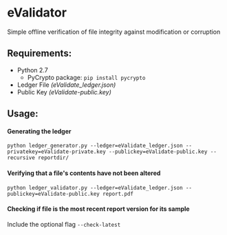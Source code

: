 # eValidator

Simple offline verification of file integrity against modification or corruption

## Requirements:
- Python 2.7
  - PyCrypto package: `pip install pycrypto` 
- Ledger File *(eValidate_ledger.json)*
- Public Key *(eValidate-public.key)*

## Usage:

#### Generating the ledger
`python ledger_generator.py --ledger=eValidate_ledger.json --privatekey=eValidate-private.key --publickey=eValidate-public.key --recursive reportdir/`

#### Verifying that a file's contents have not been altered
`python ledger_validator.py --ledger=eValidate_ledger.json --publickey=eValidate-public.key report.pdf`

#### Checking if file is the most recent report version for its sample
Include the optional flag `--check-latest`

